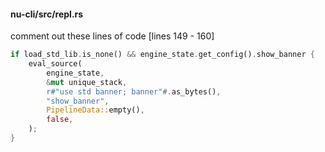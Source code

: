 
#### nu-cli/src/repl.rs

comment out these lines of code [lines 149 - 160]

```rust
if load_std_lib.is_none() && engine_state.get_config().show_banner {
    eval_source(
        engine_state,
        &mut unique_stack,
        r#"use std banner; banner"#.as_bytes(),
        "show_banner",
        PipelineData::empty(),
        false,
    );
}
```
